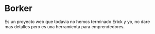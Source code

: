 # Borker

Es un proyecto web que todavia no hemos terminado Erick y yo, no dare mas detalles pero es una herramienta para emprendedores.
